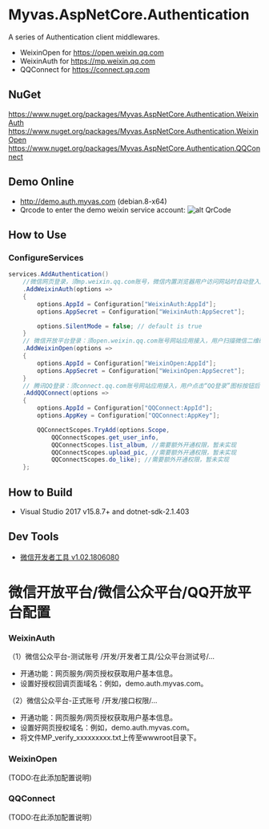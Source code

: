 # Myvas.AspNetCore.Authentication
A series of Authentication client middlewares.
- WeixinOpen for https://open.weixin.qq.com
- WeixinAuth for https://mp.weixin.qq.com
- QQConnect for https://connect.qq.com

## NuGet
https://www.nuget.org/packages/Myvas.AspNetCore.Authentication.WeixinAuth
https://www.nuget.org/packages/Myvas.AspNetCore.Authentication.WeixinOpen
https://www.nuget.org/packages/Myvas.AspNetCore.Authentication.QQConnect

## Demo Online
- http://demo.auth.myvas.com (debian.8-x64)
- Qrcode to enter the demo weixin service account:
![alt QrCode](http://mmbiz.qpic.cn/mmbiz_jpg/lPe5drS9euRQR1eCK5cGXaibHYL6vBR4pGLB34ju2hXCiaMQiayOU8w5GMfEH7WZsVNTnhLTpnzAC9xfdWuTT89OA/0)

## How to Use
### ConfigureServices
```csharp
services.AddAuthentication()
    //微信网页登录，须mp.weixin.qq.com账号，微信内置浏览器用户访问网站时自动登入网站。（Scope: 静默方式snsapi_base, 用户确认方式snsapi_userinfo）
    .AddWeixinAuth(options => 
    {
        options.AppId = Configuration["WeixinAuth:AppId"];
        options.AppSecret = Configuration["WeixinAuth:AppSecret"];

        options.SilentMode = false; // default is true
    }
    // 微信开放平台登录：须open.weixin.qq.com账号网站应用接入，用户扫描微信二维码并确认后登入网站。
    .AddWeixinOpen(options => 
    {
        options.AppId = Configuration["WeixinOpen:AppId"];
        options.AppSecret = Configuration["WeixinOpen:AppSecret"];
    }
    // 腾讯QQ登录：须connect.qq.com账号网站应用接入，用户点击“QQ登录”图标按钮后使用QQ账号登入网站。
    .AddQQConnect(options => 
    {
        options.AppId = Configuration["QQConnect:AppId"];
        options.AppKey = Configuration["QQConnect:AppKey"];

        QQConnectScopes.TryAdd(options.Scope,
            QQConnectScopes.get_user_info,
            QQConnectScopes.list_album, //需要额外开通权限，暂未实现
            QQConnectScopes.upload_pic, //需要额外开通权限，暂未实现
            QQConnectScopes.do_like); //需要额外开通权限，暂未实现
    };
```

## How to Build
* Visual Studio 2017 v15.8.7+ and dotnet-sdk-2.1.403

## Dev Tools
* [微信开发者工具 v1.02.1806080](https://mp.weixin.qq.com/debug/wxadoc/dev/devtools/download.html)

# 微信开放平台/微信公众平台/QQ开放平台配置

### WeixinAuth
（1）微信公众平台-测试账号
/开发/开发者工具/公众平台测试号/...
- 开通功能：网页服务/网页授权获取用户基本信息。
- 设置好授权回调页面域名：例如，demo.auth.myvas.com。

（2）微信公众平台-正式账号
/开发/接口权限/...
- 开通功能：网页服务/网页授权获取用户基本信息。
- 设置好网页授权域名：例如，demo.auth.myvas.com。
- 将文件MP_verify_xxxxxxxxx.txt上传至wwwroot目录下。

### WeixinOpen
(TODO:在此添加配置说明)

### QQConnect
(TODO:在此添加配置说明）

